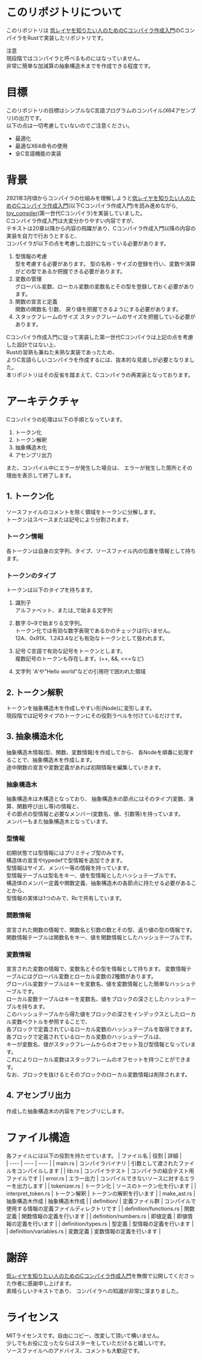 # このリポジトリについて
このリポジトリは [低レイヤを知りたい人のためのCコンパイラ作成入門](https://www.sigbus.info/compilerbook)のCコンパイラをRustで実装したリポジトリです。  

注意  
現段階ではコンパイラと呼べるものにはなっていません。  
非常に簡単な加減算の抽象構造木までを作成できる程度です。

# 目標
このリポジトリの目標はシンプルなC言語プログラムのコンパイル(X64アセンブリ)の出力です。  
以下の点は一切考慮していないのでご注意ください。
- 最適化
- 最適なX64命令の使用
- 全C言語機能の実装

# 背景
2921年3月頃からコンパイラの仕組みを理解しようと[低レイヤを知りたい人のためのCコンパイラ作成入門](https://www.sigbus.info/compilerbook)(以下Cコンパイラ作成入門)を読み進めながら, [toy_compiler](https://github.com/senrust/toy_compiler)(第一世代Cコンパイラ)を実装していました。  
Cコンパイラ作成入門は大変分かりやすい内容ですが、   
テキストは20章以降から内容の飛躍があり、Cコンパイラ作成入門以降の内容の実装を自力で行おうとすると、   
コンパイラが以下の点を考慮した設計になっている必要があります。

1. 型情報の考慮  
型を考慮する必要があります。
型の名称・サイズの登録を行い、変数や演算がどの型であるか把握できる必要があります。
2. 変数の管理  
グローバル変数、ローカル変数の変数名とその型を登録しておく必要があります。  
3. 関数の宣言と定義  
関数の関数名 引数、 戻り値を把握できるようにする必要があります。
4. スタックフレームのサイズ
スタックフレームのサイズを把握している必要があります。

Cコンパイラ作成入門に従って実装した第一世代Cコンパイラは上記の点を考慮した設計ではない上、  
Rustの習熟も兼ねた未熟な実装であったため、  
よりC言語らしいコンパイラを作成するには、抜本的な見直しが必要となりました。  
本リポジトリはその反省を踏まえて、Cコンパイラの再実装となっております。

# アーキテクチャ
Cコンパイラの処理は以下の手順となっています。
1. トークン化
2. トークン解釈
3. 抽象構造木化
4. アセンブリ出力

また、コンパイル中にエラーが発生した場合は、
エラーが発生した箇所とその理由を表示して終了します。

## 1. トークン化
ソースファイルのコメントを除く領域をトークンに分解します。  
トークンはスペースまたは記号により分割されます。  

### トークン情報
各トークンは自身の文字列、タイプ、ソースファイル内の位置を情報として持ちます。

### トークンのタイプ
トークンは以下のタイプを持ちます。  
1. 識別子  
アルファベット、または_で始まる文字列

2. 数字
0~9で始まりる文字列。  
トークン化では有効な数字表現であるかのチェックは行いません。  
12A、0x91X、1.243.4なども有効なトークンとして扱われます。  

3. 記号
C言語で有効な記号をトークンとします。  
複数記号のトークンも存在します。(++, &&, <<=など)  

4. 文字列
'A'や"Hello world"などの引用符で囲われた領域

## 2. トークン解釈
トークンを抽象構造木を作成しやすい形(Node)に変形します。  
現段階では記号タイプのトークンにその役割ラベルを付けているだけです。

## 3. 抽象構造木化  
抽象構造木情報(型、関数、変数情報)を作成してから、
各Nodeを順番に処理することで、抽象構造木を作成します。  
途中関数の宣言や変数定義があれば初期情報を編集していきます。

### 抽象構造木
抽象構造木は木構造となっており、
抽象構造木の節点にはそのタイプ(変数、演算、関数呼び出し等)の情報と、  
その節点の型情報と必要なメンバー(変数名、値、引数等)を持っています。  
メンバーもまた抽象構造木となっています。  

### 型情報
初期状態では型情報にはプリミティブ型のみです。    
構造体の宣言やtypedefで型情報を追加できます。  
型情報はサイズ、メンバー等の情報を持っています。  
型情報テーブルは型名をキー、値を型情報としたハッシュテーブルです。  
構造体のメンバー定義や関数定義、抽象構造木の各節点に持たせる必要があることから、  
型情報の実体は1つのみで、Rcで共有しています。  

### 関数情報
宣言された関数の情報で、関数名と引数の数とその型、返り値の型の情報です。  
関数情報テーブルは関数名をキー、値を関数情報としたハッシュテーブルです。  

### 変数情報
宣言された変数の情報で、変数名とその型を情報として持ちます。
変数情報テーブルにはグローバル変数とローカル変数の2種類があります。  
グローバル変数テーブルはキーを変数名、値を変数情報とした簡単なハッシュテーブルです。  
ローカル変数テーブルはキーを変数名、値をブロックの深さとしたハッシュテーブルを持ちます。  
このハッシュテーブルから得た値をブロックの深さをインデックスとしたローカル変数ベクトルを参照することで、  
各ブロックで定義されているローカル変数のハッシュテーブルを取得できます。  
各ブロックで定義されているローカル変数のハッシュテーブルは、  
キーが変数名、値がスタックフレームからのオフセット及び型情報となっています。  
これによりローカル変数はスタックフレームのオフセットを持つことができます。  
なお、ブロックを抜けるとそのブロックのローカル変数情報は削除されます。  


## 4. アセンブリ出力
作成した抽象構造木の内容をアセンブリにします。

# ファイル構造
各ファイルには以下の役割を持たせています。
|  ファイル名  |  役割  |  詳細  |  
| ---- | ---- | ---- |
|  main.rs  |  コンパイラバイナリ  | 引数として渡されたファイルをコンパイルします |
|  lib.rs  |  コンパイラテスト  | コンパイラの結合テスト用ファイルです |
|  error.rs  |  エラー出力  | コンパイルできないソースに対するエラーを出力します |
|  tokenizer.rs  |  トークン化  | ソースのトークン化を行います |
|  interpret_token.rs  |  トークン解釈  | トークンの解釈を行います |
|  make_ast.rs  |  抽象構造木作成  | 抽象構造木作成 |
|  definition/  |  定義ファイル群  | コンパイルで使用する情報の定義ファイルディレクトリです |
|  definition/functions.rs  |  関数定義  | 関数情報の定義を行います |
|  definition/numbers.rs  |  即値定義  | 即値情報の定義を行います |
|  definition/types.rs  |  型定義  | 型情報の定義を行います |
|  definition/variables.rs  |  変数定義  | 変数情報の定義を行います |



# 謝辞
[低レイヤを知りたい人のためのCコンパイラ作成入門](https://www.sigbus.info/compilerbook)を無償で公開してくださった作者に感謝申し上げます。  
素晴らしいテキストであり、 コンパイラへの知識が非常に深まりました。


# ライセンス
MITライセンスです。自由にコピー、改変して頂いて構いません。  
少しでもお役に立ったならばスターをしていただけると嬉しいです。  
ソースファイルへのアドバイス、コメントも大歓迎です。